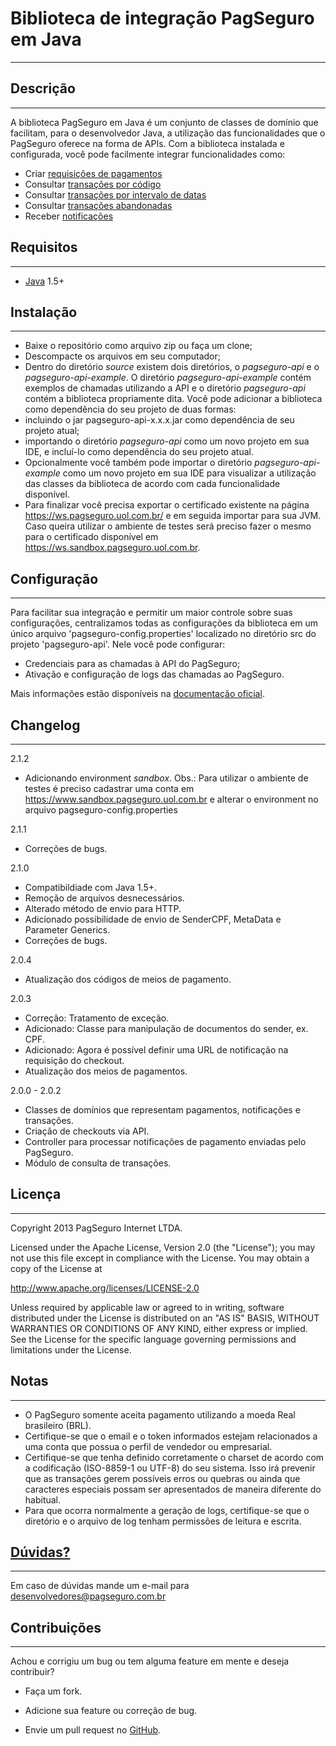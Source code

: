 Biblioteca de integração PagSeguro em Java
==========================================
---
Descrição
---------
---
A biblioteca PagSeguro em Java é um conjunto de classes de domínio que facilitam, para o desenvolvedor Java, a utilização das funcionalidades que o PagSeguro oferece na forma de APIs. Com a biblioteca instalada e configurada, você pode facilmente integrar funcionalidades como:

 - Criar [requisições de pagamentos]
 - Consultar [transações por código]
 - Consultar [transações por intervalo de datas]
 - Consultar [transações abandonadas]
 - Receber [notificações]


Requisitos
----------
---
 - [Java] 1.5+


Instalação
----------
---
 - Baixe o repositório como arquivo zip ou faça um clone;
 - Descompacte os arquivos em seu computador;
 - Dentro do diretório *source* existem dois diretórios, o *pagseguro-api* e o *pagseguro-api-example*. O diretório *pagseguro-api-example* contém exemplos de chamadas utilizando a API e o diretório *pagseguro-api* contém a biblioteca propriamente dita. Você pode adicionar a biblioteca como dependência do seu projeto de duas formas:
  - incluindo o jar pagseguro-api-x.x.x.jar como dependência de seu projeto atual;
  - importando o diretório *pagseguro-api* como um novo projeto em sua IDE, e incluí-lo como dependência do seu projeto atual.
 - Opcionalmente você também pode importar o diretório *pagseguro-api-example* como um novo projeto em sua IDE para visualizar a utilização das classes da biblioteca de acordo com cada funcionalidade disponível.
 - Para finalizar você precisa exportar o certificado existente na página https://ws.pagseguro.uol.com.br/ e em seguida importar para sua JVM. Caso queira utilizar o ambiente de testes será preciso fazer o mesmo para o certificado disponível em https://ws.sandbox.pagseguro.uol.com.br.

Configuração
------------
---
Para facilitar sua integração e permitir um maior controle sobre suas configurações, centralizamos todas as configurações da biblioteca em um único arquivo 'pagseguro-config.properties' localizado no diretório src do projeto 'pagseguro-api'. Nele você pode configurar:

 - Credenciais para as chamadas à API do PagSeguro;
 - Ativação e configuração de logs das chamadas ao PagSeguro.

Mais informações estão disponíveis na [documentação oficial].


Changelog
---------
---

2.1.2

 - Adicionando environment *sandbox*. Obs.: Para utilizar o ambiente de testes é preciso cadastrar uma conta em https://www.sandbox.pagseguro.uol.com.br e alterar o environment no arquivo pagseguro-config.properties

2.1.1

 - Correções de bugs.

2.1.0

 - Compatibildiade com Java 1.5+.
 - Remoção de arquivos desnecessários.
 - Alterado método de envio para HTTP.
 - Adicionado possibilidade de envio de SenderCPF, MetaData e Parameter Generics.
 - Correções de bugs.
 
2.0.4

 - Atualização dos códigos de meios de pagamento.

2.0.3

 - Correção: Tratamento de exceção.
 - Adicionado: Classe para manipulação de documentos do sender, ex. CPF.
 - Adicionado: Agora é possível definir uma URL de notificação na requisição do checkout.
 - Atualização dos meios de pagamentos.


2.0.0 - 2.0.2

 - Classes de domínios que representam pagamentos, notificações e transações.
 - Criação de checkouts via API.
 - Controller para processar notificações de pagamento enviadas pelo PagSeguro.
 - Módulo de consulta de transações.


Licença
-------
---
Copyright 2013 PagSeguro Internet LTDA.

Licensed under the Apache License, Version 2.0 (the "License"); you may not use this file except in compliance with the License. You may obtain a copy of the License at

http://www.apache.org/licenses/LICENSE-2.0

Unless required by applicable law or agreed to in writing, software distributed under the License is distributed on an "AS IS" BASIS, WITHOUT WARRANTIES OR CONDITIONS OF ANY KIND, either express or implied. See the License for the specific language governing permissions and limitations under the License.


Notas
-----
---
 - O PagSeguro somente aceita pagamento utilizando a moeda Real brasileiro (BRL).
 - Certifique-se que o email e o token informados estejam relacionados a uma conta que possua o perfil de vendedor ou empresarial.
 - Certifique-se que tenha definido corretamente o charset de acordo com a codificação (ISO-8859-1 ou UTF-8) do seu sistema. Isso irá prevenir que as transações gerem possíveis erros ou quebras ou ainda que caracteres especiais possam ser apresentados de maneira diferente do habitual.
 - Para que ocorra normalmente a geração de logs, certifique-se que o diretório e o arquivo de log tenham permissões de leitura e escrita.


[Dúvidas?]
----------
---
Em caso de dúvidas mande um e-mail para desenvolvedores@pagseguro.com.br


Contribuições
-------------
---
Achou e corrigiu um bug ou tem alguma feature em mente e deseja contribuir?

* Faça um fork.
* Adicione sua feature ou correção de bug.
* Envie um pull request no [GitHub].


  [requisições de pagamentos]: https://pagseguro.uol.com.br/v2/guia-de-integracao/api-de-pagamentos.html
  [notificações]: https://pagseguro.uol.com.br/v2/guia-de-integracao/api-de-notificacoes.html
  [transações por código]: https://pagseguro.uol.com.br/v2/guia-de-integracao/consulta-de-transacoes-por-codigo.html
  [transações por intervalo de datas]: https://pagseguro.uol.com.br/v2/guia-de-integracao/consulta-de-transacoes-por-intervalo-de-datas.html
  [transações abandonadas]: https://pagseguro.uol.com.br/v2/guia-de-integracao/consulta-de-transacoes-abandonadas.html
  [Dúvidas?]: https://pagseguro.uol.com.br/desenvolvedor/comunidade.jhtml
  [Java]: http://www.oracle.com/technetwork/java/index.html
  [GitHub]: https://github.com/pagseguro/java/
  [documentação oficial]: https://pagseguro.uol.com.br/v2/guia-de-integracao/tutorial-da-biblioteca-pagseguro-em-java.html
